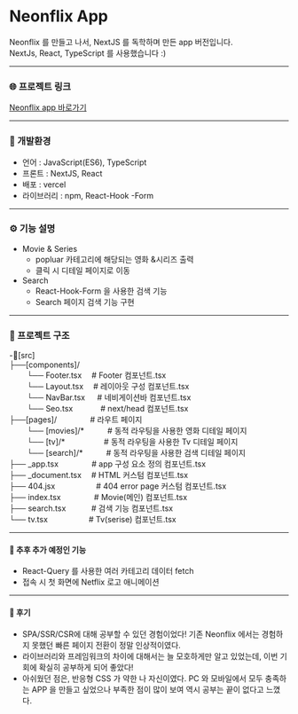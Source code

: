 # Neonflix App

Neonflix 를 만들고 나서, NextJS 를 독학하며 만든 app 버전입니다.  
NextJs, React, TypeScript 를 사용했습니다 :)

---

### 🌐 프로젝트 링크

[Neonflix app 바로가기](https://neonflix-nextjs-app.vercel.app/)

---

### 🚀 개발환경

- 언어 : JavaScript(ES6), TypeScript
- 프론트 : NextJS, React
- 배포 : vercel
- 라이브러리 : npm, React-Hook -Form

---

### ⚙️ 기능 설명

- Movie & Series
  - popluar 카테고리에 해당되는 영화 &시리즈 출력
  - 클릭 시 디테일 페이지로 이동
- Search
  - React-Hook-Form 을 사용한 검색 기능
  - Search 페이지 검색 기능 구현

---

### 📝 프로젝트 구조

-📂[src]  
├──[components]/  
　　 └── Footer.tsx 　# Footer 컴포넌트.tsx  
　　 └── Layout.tsx 　# 레이아웃 구성 컴포넌트.tsx  
　　 └── NavBar.tsx 　 # 네비게이션바 컴포넌트.tsx  
　　 └── Seo.tsx 　　 　# next/head 컴포넌트.tsx  
├──[pages]/ 　　　　# 라우트 페이지  
　　 └── [movies]/*　　　# 동적 라우팅을 사용한 영화 디테일 페이지  
　　 └── [tv]/*　　　　　# 동적 라우팅을 사용한 Tv 디테일 페이지  
　　 └── [search]/\*　　　# 동적 라우팅을 사용한 검색 디테일 페이지  
├── \_app.tsx 　　　　# app 구성 요소 정의 컴포넌트.tsx  
├── \_document.tsx 　# HTML 커스텀 컴포넌트.tsx  
├── 404.jsx 　　　　　# 404 error page 커스텀 컴포넌트.tsx  
├── index.tsx 　　　　# Movie(메인) 컴포넌트.tsx  
├── search.tsx 　　　# 검색 기능 컴포넌트.tsx  
└── tv.tsx 　　　　　# Tv(serise) 컴포넌트.tsx

---

#### 🤯 추후 추가 예정인 기능

- React-Query 를 사용한 여러 카테고리 데이터 fetch
- 접속 시 첫 화면에 Netflix 로고 애니메이션

---

#### 🤗 후기

- SPA/SSR/CSR에 대해 공부할 수 있던 경험이었다! 기존 Neonflix 에서는 경험하지 못했던 빠른 페이지 전환이 정말 인상적이였다.
- 라이브러리와 프레임워크의 차이에 대해서는 늘 모호하게만 알고 있었는데, 이번 기회에 확실히 공부하게 되어 좋았다!
- 아쉬웠던 점은, 반응형 CSS 가 약한 나 자신이였다. PC 와 모바일에서 모두 충족하는 APP 을 만들고 싶었으나 부족한 점이 많이 보여 역시 공부는 끝이 없다고 느꼈다.
